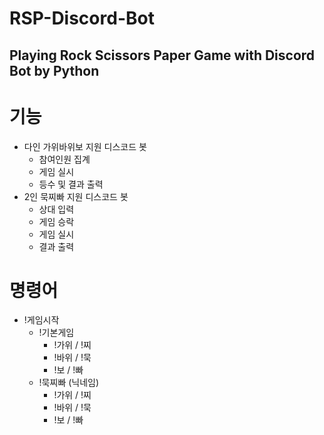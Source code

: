 RSP-Discord-Bot
=================

Playing Rock Scissors Paper Game with Discord Bot by  Python
-------------------------------------------------------------

# 기능
- 다인 가위바위보 지원 디스코드 봇
  - 참여인원 집계
  - 게임 실시
  - 등수 및 결과 출력
- 2인 묵찌빠 지원 디스코드 봇
  - 상대 입력
  - 게임 승락
  - 게임 실시
  - 결과 출력
 
# 명령어
- !게임시작
   - !기본게임
     - !가위 / !찌
     - !바위 / !묵
     - !보 / !빠
   - !묵찌빠 (닉네임)
     - !가위 / !찌
     - !바위 / !묵
     - !보 / !빠
